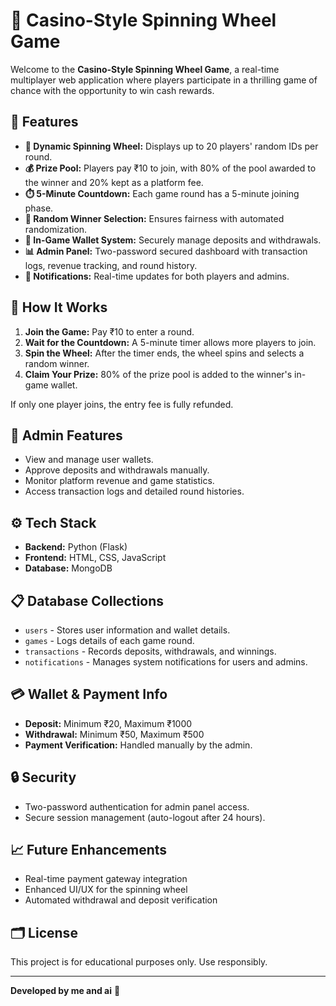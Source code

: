 # 🎯 Casino-Style Spinning Wheel Game

Welcome to the **Casino-Style Spinning Wheel Game**, a real-time multiplayer web application where players participate in a thrilling game of chance with the opportunity to win cash rewards.

## 📝 Features

- **🎡 Dynamic Spinning Wheel:** Displays up to 20 players' random IDs per round.
- **💰 Prize Pool:** Players pay ₹10 to join, with 80% of the pool awarded to the winner and 20% kept as a platform fee.
- **⏱️ 5-Minute Countdown:** Each game round has a 5-minute joining phase.
- **🔄 Random Winner Selection:** Ensures fairness with automated randomization.
- **👛 In-Game Wallet System:** Securely manage deposits and withdrawals.
- **📊 Admin Panel:** Two-password secured dashboard with transaction logs, revenue tracking, and round history.
- **🔔 Notifications:** Real-time updates for both players and admins.

## 🚀 How It Works

1. **Join the Game:** Pay ₹10 to enter a round.
2. **Wait for the Countdown:** A 5-minute timer allows more players to join.
3. **Spin the Wheel:** After the timer ends, the wheel spins and selects a random winner.
4. **Claim Your Prize:** 80% of the prize pool is added to the winner's in-game wallet.

If only one player joins, the entry fee is fully refunded.

## 💼 Admin Features

- View and manage user wallets.
- Approve deposits and withdrawals manually.
- Monitor platform revenue and game statistics.
- Access transaction logs and detailed round histories.

## ⚙️ Tech Stack

- **Backend:** Python (Flask)
- **Frontend:** HTML, CSS, JavaScript
- **Database:** MongoDB

## 📋 Database Collections

- `users` - Stores user information and wallet details.
- `games` - Logs details of each game round.
- `transactions` - Records deposits, withdrawals, and winnings.
- `notifications` - Manages system notifications for users and admins.

## 💳 Wallet & Payment Info

- **Deposit:** Minimum ₹20, Maximum ₹1000
- **Withdrawal:** Minimum ₹50, Maximum ₹500
- **Payment Verification:** Handled manually by the admin.

## 🔒 Security

- Two-password authentication for admin panel access.
- Secure session management (auto-logout after 24 hours).

## 📈 Future Enhancements

- Real-time payment gateway integration
- Enhanced UI/UX for the spinning wheel
- Automated withdrawal and deposit verification

## 🗂️ License

This project is for educational purposes only. Use responsibly.

---

**Developed by me and ai** 🚀

